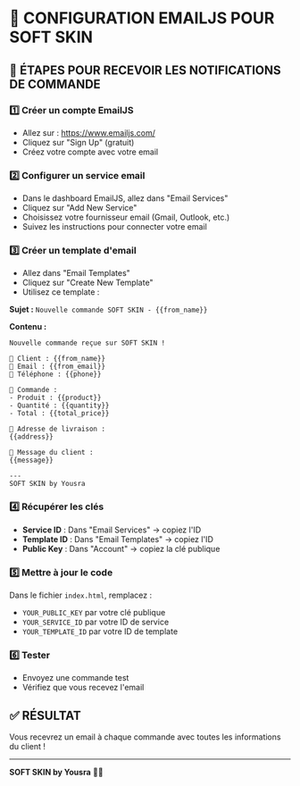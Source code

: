 # 📧 CONFIGURATION EMAILJS POUR SOFT SKIN

## 🚀 **ÉTAPES POUR RECEVOIR LES NOTIFICATIONS DE COMMANDE**

### 1️⃣ **Créer un compte EmailJS**
- Allez sur : https://www.emailjs.com/
- Cliquez sur "Sign Up" (gratuit)
- Créez votre compte avec votre email

### 2️⃣ **Configurer un service email**
- Dans le dashboard EmailJS, allez dans "Email Services"
- Cliquez sur "Add New Service"
- Choisissez votre fournisseur email (Gmail, Outlook, etc.)
- Suivez les instructions pour connecter votre email

### 3️⃣ **Créer un template d'email**
- Allez dans "Email Templates"
- Cliquez sur "Create New Template"
- Utilisez ce template :

**Sujet :** `Nouvelle commande SOFT SKIN - {{from_name}}`

**Contenu :**
```
Nouvelle commande reçue sur SOFT SKIN !

👤 Client : {{from_name}}
📧 Email : {{from_email}}
📱 Téléphone : {{phone}}

🛒 Commande :
- Produit : {{product}}
- Quantité : {{quantity}}
- Total : {{total_price}}

📍 Adresse de livraison :
{{address}}

💬 Message du client :
{{message}}

---
SOFT SKIN by Yousra
```

### 4️⃣ **Récupérer les clés**
- **Service ID** : Dans "Email Services" → copiez l'ID
- **Template ID** : Dans "Email Templates" → copiez l'ID  
- **Public Key** : Dans "Account" → copiez la clé publique

### 5️⃣ **Mettre à jour le code**
Dans le fichier `index.html`, remplacez :
- `YOUR_PUBLIC_KEY` par votre clé publique
- `YOUR_SERVICE_ID` par votre ID de service
- `YOUR_TEMPLATE_ID` par votre ID de template

### 6️⃣ **Tester**
- Envoyez une commande test
- Vérifiez que vous recevez l'email

## ✅ **RÉSULTAT**
Vous recevrez un email à chaque commande avec toutes les informations du client !

---
**SOFT SKIN by Yousra** 🌿✨
